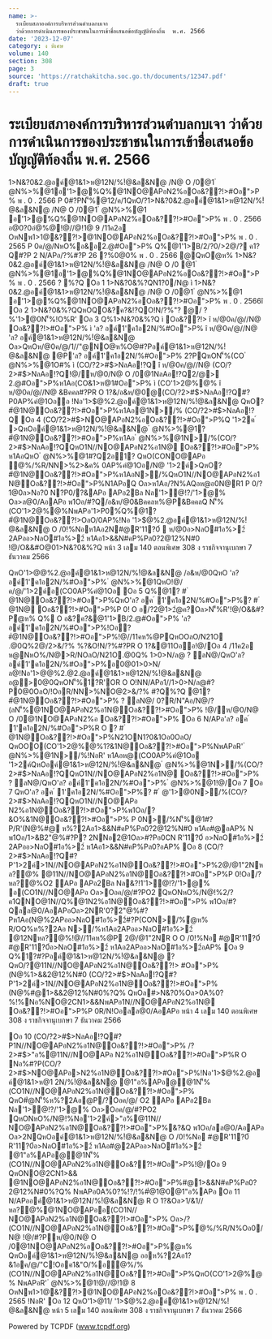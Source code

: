```yaml
---
name: >-
  ระเบียบสภาองค์การบริหารส่วนตำบลกบเจา
  ว่าด้วยการดำเนินการของประชาชนในการเข้าชื่อเสนอข้อบัญญัติท้องถิ่น  พ.ศ. 2566
date: '2023-12-07'
category: ง พิเศษ
volume: 140
section: 308
page: 3
source: 'https://ratchakitcha.soc.go.th/documents/12347.pdf'
draft: true
---
```


# ระเบียบสภาองค์การบริหารส่วนตำบลกบเจา ว่าด้วยการดำเนินการของประชาชนในการเข้าชื่อเสนอข้อบัญญัติท้องถิ่น  พ.ศ. 2566

1>N&?0&2.@อค์@1&1>ห@12N/%!ํ@&ล&N@ /N@ O /0@1 ํ @N%>%@1อ'1>@%Q%@1NO@APอN2%อOอ&??!>#Oอ">P% พ . 0 . 2566 P 0#?PN'็%@12/ค/1QหO/?1>N&?0&2.@อค์@1&1>ห@12N/%!ํ@&ล&N@ /N@ O /0@1 ํ @N%>%@1 อ'1>@%Q%@1NO@APอN2%อOอ&??!>#Oอ">P% พ . 0 . 2566 อ@0?0อํ@%@!@//@!1@ 9 /11ค2อ OหNพ1>1@&??!>@1NO@APอN2%อOอ&??!>#Oอ">P% พ . 0 . 2565 P 0ค/@/NหO%อ&อ2.@#Oอ">P% Q%@1'1>B/2/?0/>2@/? ค1?Q#?P 2 N/APอ/?%#?P 26 ?%0@0% พ . 0 . 2566 @QหOํ@ห% 1>N&?0&2.@อค์@1&1>ห@12N/%!ํ@&ล&N@ /N@ O /0 @1 ํ @N%>%@1อ'1>@%Q%@1NO@APอN2%อOอ&??!>#Oอ">P% พ . 0 . 2566 ? %?Q Oอ 1 1>N&?0&%?QN1?0/N@ ì 1>N&?0&2.@อค์@1&1>ห@12N/%!ํ@&ล&N@ /N@ O /0@1 ํ @N%>%@1 อ'1>@%Q%@1NO@APอN2%อOอ&??!>#Oอ">P% พ . 0 . 2566î Oอ 2 1>N&?0&%?QQหOQO&?ค?&!?QO!N/?%"? @/ ? %'1>@0N'็%!O%R' Oอ 3 Q%1>N&?0&%?Q ì Oอ&??!> î ห/@0ค/@//N@ Oอ&??!>#Oอ">P% ì 'ล? อค์1'ค1อ2N/%#Oอ">P% î ห/@0ค/@//N@ 'ล? อค์@1&1>ห@12N/%!ํ@&ล&N@ Oล>QหOห/@0ค/@/1//"@NO@ห%O@#?Pอค์@1&1>ห@12N/%!ํ@&ล&N@ @P'ล? อค์1'ค1อ2N/%#Oอ">P% 2?PQหON'็%(CO ํ @N%>%@1O#% ì (CO/?2>#$>NลAอ!?Q î ห/@0ค/@//N@ (CO/?2>#$>NลAอ!?Q!@/ห/@0/N@ O /0@1NลAอ!?Q2/@> 2.@#Oอ">P%ห1Aอ(CO&1>ห@1#Oอ">P% ì (CO'1>2@%@% î ห/@0ค/@//N@ &Bคคล#?PR O 1?&/อ&ห/@0@(CO/?2>#$>NลAอ!?Q#?P0AP%คํ@1Oออ !Nอ'1>$@%2.@อค์@1&1>ห@12N/%!ํ@&ล&N@ QหO? #ํ@1N@Oอ&??!>#Oอ">P%ห1Aอ@1N>/% (CO/?2>#$>NลAอ!?Q Oอ 4 (CO/?2>#$>NO@APอN2%อOอ&??!>#Oอ">P%Q '1>2ค ์ >QหOอค์@1&1>ห@12N/%!ํ@&ล&N@ ํ @N%>%@1? #ํ@1N@Oอ&??!>#Oอ">P%ห1Aอ ํ @N%>%@1N>/%(CO/?2>#$>NลAอ!?QQหO1N//NO@APอN2%อ1N@ Oอ&??!>#Oอ">P% ห1AอQหO ํ @N%>%@1#?Q2อ1? QหO(CONO@APอ ํ@%/%R/NN>%2>&ค% 0AP%คํ@1Oอ/N@ '1>2ค์>QหO? #ํ@1N@Oอ&??!>#Oอ">P%ห1AอN>/%QหO1N//NO@APอN2%อ1N@Oอ&??!>#Oอ">P%N1APอQ Oล>ห1Aอ/?N%AQอห@อ0N@R1 P 0/?1@0ล>Nอ?0 N?P0/?&APอ APอ2Bล Nล'1>ํ@!?/'1>@% Oล>ล@0/AอAPอ พ1Oอ/#?Q/อ&ห/@0&Bคคลห%@P&BคคลQ N'็%(CO'1>2@%@%NพAPอ'1>P0%์Q%@1? #ํ@1N@Oอ&??!>OลO/0AP%!Nอ '1>$@%2.@อค์@1&1>ห@12N/%!ํ@&ล&N@ O /0!%Nอห1Aอ2N#@R'11?0์  ห/@0อ>NลO#1อ%>2์ 2APออ>NลO#1อ%>2์ ห1Aอ1>&&N#คP%Pล0?2@12%N#0 !@/O&&#O@01>N&?0&%?Q หน้า 3 เลม 140 ตอนพิเศษ 308 ง ราชกิจจานุเบกษา 7 ธันวาคม 2566

QหO'1>$@%2.@อค์@1&1>ห@12N/%!ํ@&ล&N@ !1/2อ&ค/@/"C!Oออคํ@1Oอ!@//11คห%@P ห@!1/2อ&OลO/NหO%/N@R/N"C!Oอ ค1&"O/% QหOOO(CO'1>2@%@%OOROอ&พ1Nอ ? ลN@/P 0N1O/ O!Nห@!1/2อ&OลO/NหO%/N@"C!Oอค1&"O/%QหO"Aอ/N@/?%#?P0AP%คํ@1Oอ"C!Oอค1&"O/%N'็%/?%1?&คํ@1Oออ Oล>QหO ํ @N%>%@1!NอR'!@/Oอ 5 Oล>QหO'1>$@%2.@อค์@1&1>ห@12N/%!ํ@&ล&N@ /อ&ห/@0QหO 'ล? อค์1'ค1อ2N/%#Oอ">P% ํ @N%>%@1QหO!@/ค/@/'1>2ค์อ(CO0AP%คํ@1Oอ Oอ 5 Q%@1? # ํ @1N@Oอ&??!>#Oอ">P%QหO'ล? อค ์ 1'ค1อ2N/%#Oอ">P%? # ํ @1N@ Oอ&??!>#Oอ">P%P 0! O อ/?2@1>2ํ@ค?Oล>N'็%R'!@/O&&#?Pํ@ห% Q% O อ&?ค?&@1'1>B/2.@#Oอ">P% 'ล? อค์1'ค1อ2N/%#Oอ">P%!Oอ? #ํ@1N@Oอ&??!>#Oอ">P%!@//11คห%@PQหOOลO/N21O .@0Q%2@/2>&/?% %?&O!N/?%#?PR O 1?&@11Oออ!@/Oอ 4 /11ค2อ ห@NหO%/N@>R/NOลO/N21O.@0Q% 1>0>N/ล@ ? ลN@/QหO'ล? อค์1'ค1อ2N/%#Oอ">P%อ0@01>0>N/ล@!Nอ'1>$@%2.@อค์@1&1>ห@1 2N/%!ํ@&ล&N@ @P'1>$@%2.@2.@อค์@1&1>ห@12N/%!ํ@&ล&N@ อ@>0@0QหON'็%1?R'OR O O!NN/APอ1//1>0>N/ล@#?P0@0OลO/!OอR/NN>%NO@2>&/?% #?Q%?Q @1? #ํ@1N@Oอ&??!>#Oอ">P% ? ลN@/ 0?R/N"Aอ/N@/?(ลN'็%@1NO@APอN2%อ1N@Oอ&??!>#Oอ">P% !@/ห/@0/N@ O /0@1NO@APอN2%อ Oอ&??!>#Oอ">P% Oอ 6 N/APอ'ล? อค ์ 1'ค1อ2N/%#Oอ">P%R O ? # ํ @1N@Oอ&??!>#Oอ">P%N21ON1?0&1Oอ0OลO/ QหOOO(CO'1>2@%@%1?&1N@Oอ&??!>#Oอ">P%NพAPอR' ํ @N%>%@1N>/%!NอR' ห1Aอห@(CO0AP%คํ@1Oอ '1>2ค์QหOอค์@1&1>ห@12N/%!ํ@&ล&N@ ํ @N%>%@1N>/%(CO/?2>#$>NลAอ!?QQหO1N//NO@APอN2%อ1N@ Oอ&??!>#Oอ">P% ? ลN@/QหO'ล? อค์1'ค1อ2N/%#Oอ">P% ํ @N%>%@1!@/Oอ 7 Oอ 7 QหO'ล? อค ์ 1'ค1อ2N/%#Oอ">P%? # ํ @'1>@0N>/%(CO/?2>#$>NลAอ!?QQหO1N//NO@APอ N2%อ1N@Oอ&??!>#Oอ">P%พ1Oอ/?&O%&1N@Oอ&??!>#Oอ">P% P 0N>/%N'็%@1#?P/R'(N@%#@ ห%?2Aอ1>&&N#คP%Pล0?2@12%N#0 ห1Aอ#@อAP% N พ1Oอ/1>&B2"@%#?P? 2NNอ2@1Oล>#?Pอ0CN R'11?0์ อ>NลO#1อ%>2์ 2APออ>NลO#1อ%>2์ ห1Aอ1>&&N#คP%Pล0?อAP% Oอ 8 (CO/?2>#$>NลAอ!?Q#?P'1>2ค์>1N//NO@APอN2%อ1N@Oอ&??!>#Oอ">P%2@/@1"2Nหล?@% @11N//NO@APอN2%อ1N@Oอ&??!>#Oอ">P%P 0!Oอ/?หล?@%O2 APอ APอ2Bล Nล&?!1'1>ํ@!?/'1>@% อ(CO1N//NO@APอ Oล>Oอค/@/#?PO2 QหONหO%/N@!%2/?ค1QNO@1N//Q%@1N2%อ1N@Oอ&??!>#Oอ">P% พ1Oอ/#?Qลล@0/AอAPอOล>2NR'0?2"@%#?Pห1Aอ(N@%2APออ>NลO#1อ%>2์#?P(CON>/%ํ@ห% R/OQ%ห%?2Aอ N>/%ห1Aอ2APออ>NลO#1อ%>2์ @12Nหล?@%!@//11คห%@P 2@/@1"2NR O O /0!%Nอ #@R'11?0์ #@R'11?0์อ>NลO#1อ%>2์ ห1Aอ2APออ>NลO#1อ%>2์อAP% Oอ 9 Q%1?#?Pอค์@1&1>ห@12N/%!ํ@&ล&N@ ? QหO/?@11N//NO@APอN2%อ1N@Oอ&??!> #Oอ">P%(N@%1>&&2@12%N#0 (CO/?2>#$>NลAอ!?Q#?P'1>2ค์>1N//NO@APอN2%อ1N@Oอ&??!>#Oอ">P% (N@%#@1>&&2@12%N#0%?Q% QหOล#>N&?0%Oล>0A%0?%!%Nอ%NO@2CN1>&&NพAPอ1N//NO@APอN2%อ1N@ Oอ&??!>#Oอ">P%P 0R/N!Oอลล@0/AอAPอ หน้า 4 เลม 140 ตอนพิเศษ 308 ง ราชกิจจานุเบกษา 7 ธันวาคม 2566

Oอ 10 (CO/?2>#$>NลAอ!?Q#?P1N//NO@APอN2%อ1N@Oอ&??!>#Oอ">P% /?2>#$>"อ%@11N//NO@APอ N2%อ1N@Oอ&??!>#Oอ">P%R O Nอ%#?P(CO/?2>#$>NO@APอ>N2%อ1N@Oอ&??!>#Oอ">P%!Nอ'1>$@%2.@อค์@1&1>ห@1 2N/%!ํ@&ล&N@ @1"อ%APอ@@1N'็%(CO1N//NO@APอN2%อ1N@Oอ&??!>#Oอ">P% QหO#ํ@N'็%ห%?2Aอ@P/?Oอค/@/ O2 APอ APอ2Bล Nล'1>ํ@!?/'1>@% Oล>Oอค/@/#?PO2 QหONหO%/N@!%Nอ'1>2ค์>"อ%@11N// NO@APอN2%อ1N@Oอ&??!>#Oอ">P%&?&Q พ1Oอ/ลล@0/AอAPอ Oล>2NQหOอค์@1&1>ห@12N/%!ํ@&ล&N@ O /0!%Nอ #@R'11?0์ R'11?0์อ>NลO#1อ%>2์ ห1Aอ#@2APออ>NลO#1อ%>2์ @1"อ%APอ@@1N'็%(CO1N//NO@APอN2%อ1N@Oอ&??!>#Oอ">P%!@/Oอ 9 QหONO@2CN1>&& @1NO@APอN2%อ1N@Oอ&??!>#Oอ">P%#@1>&&N#คP%Pล0?2@12%N#0%?Q% NพAPอ0A%0?%!?/!%#ํ@1@0@1"อ%APอ Oอ 11 N/APออค์@1&1>ห@12N/%!ํ@&ล&N@ R O 1?&Oล>1/&1//หล?@%@1NO@APออ(CO1N// NO@APอN2%อ1N@Oอ&??!>#Oอ">P% Oล>/?(CO1N//NO@APอN2%อ1N@Oอ&??!>#Oอ">P%ํ@%/%R/N%Oอ0/N@ !@/#?Pห/@0/N@ O /0@1NO@APอN2%อOอ&??!>#Oอ">P%ํ@ห% QหOอค์@1&1>ห@12N/%!ํ@&ล&N@ ออห%?2Aอ1?&1อค/@/"C!Oอค1&"O/%อํ@%/%(CO1N//NO@APอN2%อ1N@Oอ&??!>#Oอ">P%QหO(CO'1>2@%@% NพAPอR' ํ @N%>%@1!@//@!1@ 8 OหNพ1>1@&??!>@1NO@APอN2%อOอ&??!>#Oอ">P% พ . 0 . 2565 !NอR' Oอ 12 QหO'1>$@%2.@อค์@1&1>ห@12N/%!ํ@&ล&N@1?1@@1!@/1>N&?0&%?Q '1>@0  /?%#?P 29 ?%0@0% พ . 0 . 2_` 6 /@ 1>!$11/ '1>$@%2.@อค์@1&1>ห@12N/%!ํ@&ล&N@ หน้า 5 เลม 140 ตอนพิเศษ 308 ง ราชกิจจานุเบกษา 7 ธันวาคม 2566













Powered by TCPDF (www.tcpdf.org)
